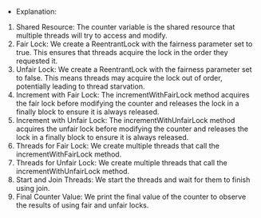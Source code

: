 * Explanation:
1. Shared Resource: The counter variable is the shared resource that multiple threads will try to access and modify.
2. Fair Lock: We create a ReentrantLock with the fairness parameter set to true. This ensures that threads acquire the lock in the order they requested it.
3. Unfair Lock: We create a ReentrantLock with the fairness parameter set to false. This means threads may acquire the lock out of order, potentially leading to thread starvation.
4. Increment with Fair Lock: The incrementWithFairLock method acquires the fair lock before modifying the counter and releases the lock in a finally block to ensure it is always released.
5. Increment with Unfair Lock: The incrementWithUnfairLock method acquires the unfair lock before modifying the counter and releases the lock in a finally block to ensure it is always released.
6. Threads for Fair Lock: We create multiple threads that call the incrementWithFairLock method.
7. Threads for Unfair Lock: We create multiple threads that call the incrementWithUnfairLock method.
8. Start and Join Threads: We start the threads and wait for them to finish using join.
9. Final Counter Value: We print the final value of the counter to observe the results of using fair and unfair locks.